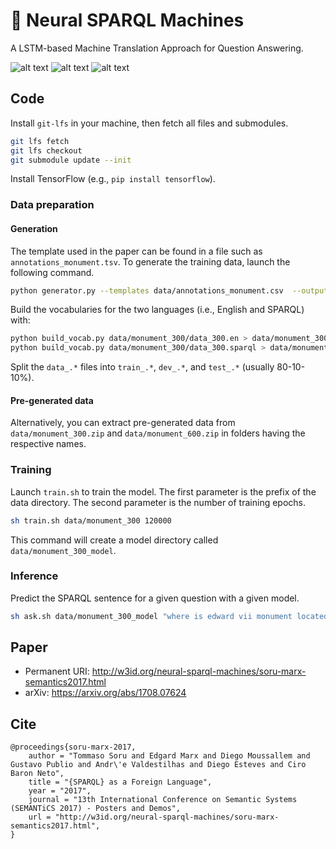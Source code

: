 # 🤖 Neural SPARQL Machines
A LSTM-based Machine Translation Approach for Question Answering.

![alt text](http://www.liberai.org/img/flag-uk-160px.png "English")
![alt text](http://www.liberai.org/img/seq2seq-webexport-160px.png "seq2seq")
![alt text](http://www.liberai.org/img/flag-sparql-160px.png "SPARQL")

## Code

Install `git-lfs` in your machine, then fetch all files and submodules.

```bash
git lfs fetch
git lfs checkout
git submodule update --init
```

Install TensorFlow (e.g., `pip install tensorflow`).

### Data preparation

#### Generation 

The template used in the paper can be found in a file such as `annotations_monument.tsv`. To generate the training data, launch the following command.

```bash
python generator.py --templates data/annotations_monument.csv  --output data/monument_300
```

Build the vocabularies for the two languages (i.e., English and SPARQL) with:

```bash
python build_vocab.py data/monument_300/data_300.en > data/monument_300/vocab.en
python build_vocab.py data/monument_300/data_300.sparql > data/monument_300/vocab.sparql
```

Split the `data_.*` files into `train_.*`, `dev_.*`, and `test_.*` (usually 80-10-10%).

#### Pre-generated data

Alternatively, you can extract pre-generated data from `data/monument_300.zip` and `data/monument_600.zip` in folders having the respective names.

### Training

Launch `train.sh` to train the model. The first parameter is the prefix of the data directory. The second parameter is the number of training epochs.

```bash
sh train.sh data/monument_300 120000
```

This command will create a model directory called `data/monument_300_model`.

### Inference

Predict the SPARQL sentence for a given question with a given model.

```bash
sh ask.sh data/monument_300_model "where is edward vii monument located in?"
```

## Paper

* Permanent URI: http://w3id.org/neural-sparql-machines/soru-marx-semantics2017.html
* arXiv: https://arxiv.org/abs/1708.07624

## Cite

```
@proceedings{soru-marx-2017,
    author = "Tommaso Soru and Edgard Marx and Diego Moussallem and Gustavo Publio and Andr\'e Valdestilhas and Diego Esteves and Ciro Baron Neto",
    title = "{SPARQL} as a Foreign Language",
    year = "2017",
    journal = "13th International Conference on Semantic Systems (SEMANTiCS 2017) - Posters and Demos",
    url = "http://w3id.org/neural-sparql-machines/soru-marx-semantics2017.html",
}
```
